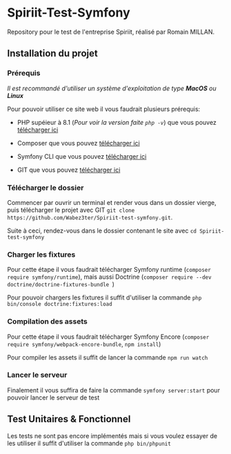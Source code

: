 
# Spiriit-Test-Symfony
Repository pour le test de l'entreprise Spiriit, réalisé par Romain MILLAN.

## Installation du projet

### Prérequis
*Il est recommandé d'utiliser un système d'exploitation de type **MacOS** ou **Linux***

Pour pouvoir utiliser ce site web il vous faudrait plusieurs prérequis:
- PHP supéieur à 8.1 (*Pour voir la version faite `php -v`*) que vous pouvez [télécharger ici](https://www.php.net/downloads)

- Composer que vous pouvez [télécharger ici](https://getcomposer.org/)

- Symfony CLI que vous pouvez [télécharger ici](https://symfony.com/download)
- GIT que vous pouvez [télécharger ici](https://git-scm.com/downloads)


### Télécharger le dossier
Commencer par ouvrir un terminal et render vous dans un dossier vierge, puis télécharger le projet avec GIT `git clone https://github.com/Wabez3ter/Spiriit-test-symfony.git`.

Suite à ceci, rendez-vous dans le dossier contenant le site avec `cd Spiriit-test-symfony`


### Charger les fixtures
Pour cette étape il vous faudrait télécharger Symfony runtime (`composer require symfony/runtime`), mais aussi Doctrine (`composer require --dev doctrine/doctrine-fixtures-bundle
`) 

Pour pouvoir chargers les fixtures il suffit d'utiliser la commande `php bin/console doctrine:fixtures:load`


### Compilation des assets
Pour cette étape il vous faudrait télécharger Symfony Encore (`composer require symfony/webpack-encore-bundle`, `npm install`)

Pour compiler les assets il suffit de lancer la commande `npm run watch`


### Lancer le serveur
Finalement il vous suffira de faire la commande `symfony server:start` pour pouvoir lancer le serveur de test


## Test Unitaires & Fonctionnel
Les tests ne sont pas encore implémentés mais si vous voulez essayer de les utiliser il suffit d'utiliser la commande `php bin/phpunit`